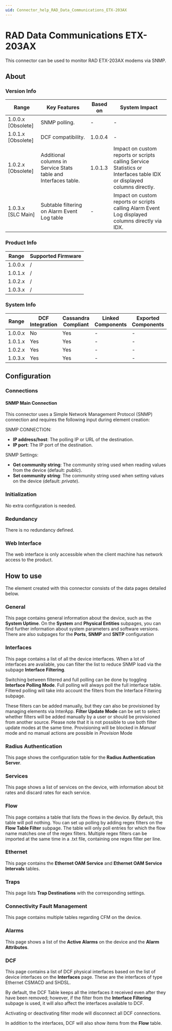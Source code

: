 ```yaml
---
uid: Connector_help_RAD_Data_Communications_ETX-203AX
---
```


# RAD Data Communications ETX-203AX

This connector can be used to monitor RAD ETX-203AX modems via SNMP.

## About

### Version Info

| **Range**            | **Key Features**                                                | **Based on** | **System Impact**                                                                                                     |
|----------------------|-----------------------------------------------------------------|--------------|-----------------------------------------------------------------------------------------------------------------------|
| 1.0.0.x \[Obsolete\] | SNMP polling.                                                   | \-           | \-                                                                                                                    |
| 1.0.1.x \[Obsolete\] | DCF compatibility.                                              | 1.0.0.4      | \-                                                                                                                    |
| 1.0.2.x \[Obsolete\] | Additional columns in Service Stats table and Interfaces table. | 1.0.1.3      | Impact on custom reports or scripts calling Service Statistics or Interfaces table IDX or displayed columns directly. |
| 1.0.3.x \[SLC Main\] | Subtable filtering on Alarm Event Log table                     | \-           | Impact on custom reports or scripts calling Alarm Event Log displayed columns directly via IDX.                       |

### Product Info

| Range     | Supported Firmware     |
|-----------|------------------------|
| 1.0.0.x   | /                      |
| 1.0.1.x   | /                      |
| 1.0.2.x   | /                      |
| 1.0.3.x   | /                      |

### System Info

| Range     | DCF Integration     | Cassandra Compliant     | Linked Components     | Exported Components     |
|-----------|---------------------|-------------------------|-----------------------|-------------------------|
| 1.0.0.x   | No                  | Yes                     | \-                    | \-                      |
| 1.0.1.x   | Yes                 | Yes                     | \-                    | \-                      |
| 1.0.2.x   | Yes                 | Yes                     | \-                    | \-                      |
| 1.0.3.x   | Yes                 | Yes                     | \-                    | \-                      |

## Configuration

### Connections

#### SNMP Main Connection

This connector uses a Simple Network Management Protocol (SNMP) connection and requires the following input during element creation:

SNMP CONNECTION:

- **IP address/host**: The polling IP or URL of the destination.
- **IP port**: The IP port of the destination.

SNMP Settings:

- **Get community string**: The community string used when reading values from the device (default: *public*).
- **Set community string**: The community string used when setting values on the device (default: *private*).

### Initialization

No extra configuration is needed.

### Redundancy

There is no redundancy defined.

### Web Interface

The web interface is only accessible when the client machine has network access to the product.

## How to use

The element created with this connector consists of the data pages detailed below.

### General

This page contains general information about the device, such as the **System Uptime**. On the **System** and **Physical Entities** subpages, you can find further information about system parameters and software versions. There are also subpages for the **Ports**, **SNMP** and **SNTP** configuration

### Interfaces

This page contains a list of all the device interfaces. When a lot of interfaces are available, you can filter the list to reduce SNMP load via the subpage **Interface Filtering**.

Switching between filtered and full polling can be done by toggling **Interface Polling Mode**. Full polling will always poll the full interface table. Filtered polling will take into account the filters from the Interface Filtering subpage.

These filters can be added manually, but they can also be provisioned by managing elements via InterApp. **Filter Update Mode** can be set to select whether filters will be added manually by a user or should be provisioned from another source. Please note that it is not possible to use both filter update modes at the same time. Provisioning will be blocked in *Manual* mode and no manual actions are possible in *Provision* Mode

### Radius Authentication

This page shows the configuration table for the **Radius Authentication Server**.

### Services

This page shows a list of services on the device, with information about bit rates and discard rates for each service.

### Flow

This page contains a table that lists the flows in the device. By default, this table will poll nothing. You can set up polling by adding regex filters on the **Flow Table Filter** subpage. The table will only poll entries for which the flow name matches one of the regex filters. Multiple regex filters can be imported at the same time in a .txt file, containing one regex filter per line.

### Ethernet

This page contains the **Ethernet OAM Service** and **Ethernet OAM Service Intervals** tables.

### Traps

This page lists **Trap Destinations** with the corresponding settings.

### Connectivity Fault Management

This page contains multiple tables regarding CFM on the device.

### Alarms

This page shows a list of the **Active Alarms** on the device and the **Alarm Attributes**.

### DCF

This page contains a list of DCF physical interfaces based on the list of device interfaces on the **Interfaces** page. These are the interfaces of type Ethernet CSMACD and SHDSL.

By default, the DCF Table keeps all the interfaces it received even after they have been removed; however, if the filter from the **Interface Filtering** subpage is used, it will also affect the interfaces available to DCF.

Activating or deactivating filter mode will disconnect all DCF connections.

In addition to the interfaces, DCF will also show items from the **Flow** table.
